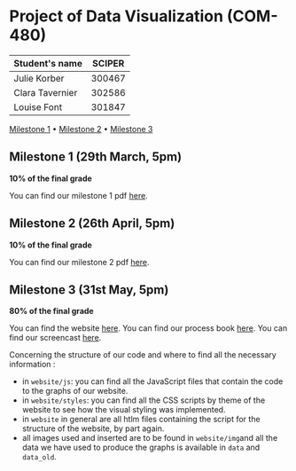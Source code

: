 # Project of Data Visualization (COM-480)

|  Student's name  | SCIPER |
| ---------------- | ------ |
| Julie Korber | 300467 |
| Clara Tavernier | 302586 |
| Louise Font | 301847 |

[Milestone 1](#milestone-1) • [Milestone 2](#milestone-2) • [Milestone 3](#milestone-3)

## Milestone 1 (29th March, 5pm) <a classe="anchor" id="milestone-1"></a>

**10% of the final grade**

You can find our milestone 1 pdf [here](milestones/Milestone_1.pdf).

## Milestone 2 (26th April, 5pm) <a classe="anchor" id="milestone-2"></a>

**10% of the final grade**

You can find our milestone 2 pdf [here](milestones/Milestone_2.pdf).

## Milestone 3 (31st May, 5pm) <a classe="anchor" id="milestone-3"></a>

**80% of the final grade**

You can find the website [here]().
You can find our process book [here]().
You can find our screencast [here]().

Concerning the structure of our code and where to find all the necessary information :
- in `website/js`: you can find all the JavaScript files that contain the code to the graphs of our website.
- in `website/styles`: you can find all the CSS scripts by theme of the website to see how the visual styling was implemented.
- in `website` in general are all htlm files containing the script for the structure of the website, by part again.
- all images used and inserted are to be found in `website/img`and all the data we have used to produce the graphs is available in `data` and `data_old`.
